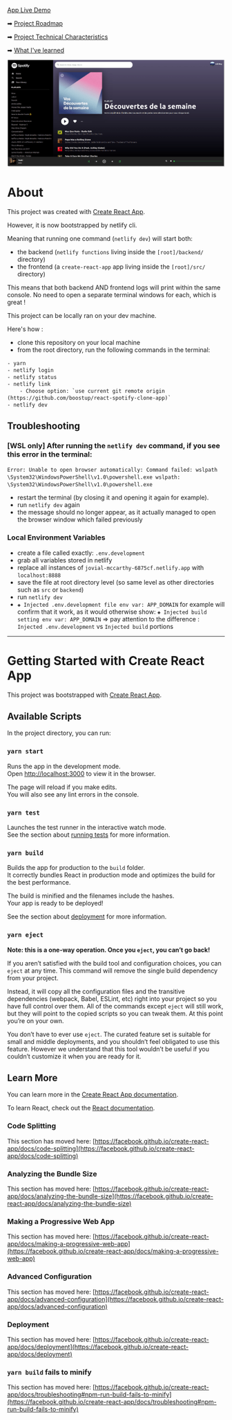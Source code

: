 [App Live Demo](https://jovial-mccarthy-6875cf.netlify.app)

➡ [Project Roadmap](https://github.com/boostup/react-spotify-clone-app/wiki/Roadmap)

➡ [Project Technical Characteristics](https://github.com/boostup/react-spotify-clone-app/wiki/Project-Technical-Characteristics)

➡ [What I've learned](https://github.com/boostup/react-spotify-clone-app/wiki/What-I've-learned)

<a href="https://jovial-mccarthy-6875cf.netlify.app" target="_blank">
    <img src="public/images/react-spotify-clone-app-screenshot.png" />
</a>

# About

This project was created with [Create React App](https://github.com/facebook/create-react-app).

However, it is now bootstrapped by netlify cli.

Meaning that running one command (`netlify dev`) will start both:

- the backend (`netlify functions` living inside the `[root]/backend/` directory)
- the frontend (a `create-react-app` app living inside the `[root]/src/` directory)

This means that both backend AND frontend logs will print within the same console. No need to open a separate terminal windows for each, which is great !

This project can be locally ran on your dev machine.

Here's how :

- clone this repository on your local machine
- from the root directory, run the following commands in the terminal:

```
- yarn
- netlify login
- netlify status
- netlify link
    - Choose option: `use current git remote origin (https://github.com/boostup/react-spotify-clone-app)`
- netlify dev
```

## Troubleshooting

### [WSL only] After running the `netlify dev` command, if you see this error in the terminal:

`Error: Unable to open browser automatically: Command failed: wslpath \System32\WindowsPowerShell\v1.0\powershell.exe wslpath: \System32\WindowsPowerShell\v1.0\powershell.exe`

- restart the terminal (by closing it and opening it again for example).
- run `netlify dev` again
- the message should no longer appear, as it actually managed to open the browser window which failed previously

### Local Environment Variables

- create a file called exactly: `.env.development`
- grab all variables stored in netlify
- replace all instances of `jovial-mccarthy-6875cf.netlify.app` with `localhost:8888`
- save the file at root directory level (so same level as other directories such as `src` or `backend`)
- run `netlify dev`
- `◈ Injected .env.development file env var: APP_DOMAIN` for example will confirm that it work, as it would otherwise show:
  `◈ Injected build setting env var: APP_DOMAIN`
  => pay attention to the difference : `Injected .env.development` vs `Injected build` portions

---

# Getting Started with Create React App

This project was bootstrapped with [Create React App](https://github.com/facebook/create-react-app).

## Available Scripts

In the project directory, you can run:

### `yarn start`

Runs the app in the development mode.\
Open [http://localhost:3000](http://localhost:3000) to view it in the browser.

The page will reload if you make edits.\
You will also see any lint errors in the console.

### `yarn test`

Launches the test runner in the interactive watch mode.\
See the section about [running tests](https://facebook.github.io/create-react-app/docs/running-tests) for more information.

### `yarn build`

Builds the app for production to the `build` folder.\
It correctly bundles React in production mode and optimizes the build for the best performance.

The build is minified and the filenames include the hashes.\
Your app is ready to be deployed!

See the section about [deployment](https://facebook.github.io/create-react-app/docs/deployment) for more information.

### `yarn eject`

**Note: this is a one-way operation. Once you `eject`, you can’t go back!**

If you aren’t satisfied with the build tool and configuration choices, you can `eject` at any time. This command will remove the single build dependency from your project.

Instead, it will copy all the configuration files and the transitive dependencies (webpack, Babel, ESLint, etc) right into your project so you have full control over them. All of the commands except `eject` will still work, but they will point to the copied scripts so you can tweak them. At this point you’re on your own.

You don’t have to ever use `eject`. The curated feature set is suitable for small and middle deployments, and you shouldn’t feel obligated to use this feature. However we understand that this tool wouldn’t be useful if you couldn’t customize it when you are ready for it.

## Learn More

You can learn more in the [Create React App documentation](https://facebook.github.io/create-react-app/docs/getting-started).

To learn React, check out the [React documentation](https://reactjs.org/).

### Code Splitting

This section has moved here: [https://facebook.github.io/create-react-app/docs/code-splitting](https://facebook.github.io/create-react-app/docs/code-splitting)

### Analyzing the Bundle Size

This section has moved here: [https://facebook.github.io/create-react-app/docs/analyzing-the-bundle-size](https://facebook.github.io/create-react-app/docs/analyzing-the-bundle-size)

### Making a Progressive Web App

This section has moved here: [https://facebook.github.io/create-react-app/docs/making-a-progressive-web-app](https://facebook.github.io/create-react-app/docs/making-a-progressive-web-app)

### Advanced Configuration

This section has moved here: [https://facebook.github.io/create-react-app/docs/advanced-configuration](https://facebook.github.io/create-react-app/docs/advanced-configuration)

### Deployment

This section has moved here: [https://facebook.github.io/create-react-app/docs/deployment](https://facebook.github.io/create-react-app/docs/deployment)

### `yarn build` fails to minify

This section has moved here: [https://facebook.github.io/create-react-app/docs/troubleshooting#npm-run-build-fails-to-minify](https://facebook.github.io/create-react-app/docs/troubleshooting#npm-run-build-fails-to-minify)
